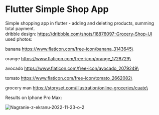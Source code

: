 # Flutter Simple Shop App

Simple shopping app in flutter - adding and deleting products, summing total payment.\
dribble design: https://dribbble.com/shots/18876097-Grocery-Shop-UI \
used photos:  

banana https://www.flaticon.com/free-icon/banana_3143645\

orange https://www.flaticon.com/free-icon/orange_1728729\

avocado https://www.flaticon.com/free-icon/avocado_2079249\

tomato https://www.flaticon.com/free-icon/tomato_2662082\

grocery man https://storyset.com/illustration/online-groceries/cuate\

Results on Iphone Pro Max: 



![Nagranie-z-ekranu-2022-11-23-o-2](https://user-images.githubusercontent.com/26691811/203644225-5c0223f5-8aa1-4c43-a242-b613857ffa7e.gif)
